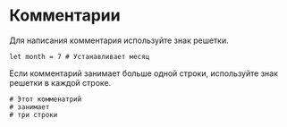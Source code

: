 # Комментарии

Для написания комментария используйте знак решетки.

``` ride
let month = 7 # Устанавливает месяц
```

Если комментарий занимает больше одной строки, используйте знак решетки в каждой строке.

``` ride
# Этот комменатрий
# занимает
# три строки
```
